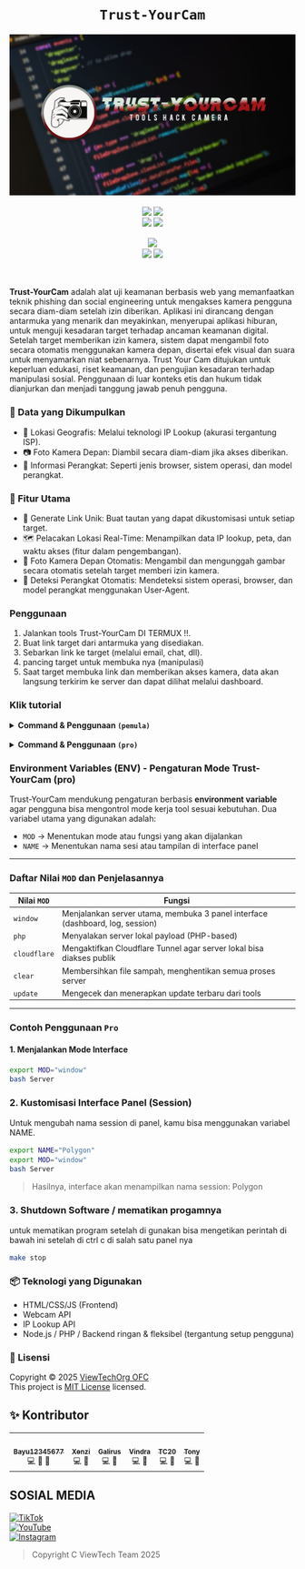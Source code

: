 <h1 align="center"><code>Trust-YourCam</code></h1> <p align="center"> <img src="https://github.com/ViewTechOrg/Server/blob/main/img/Trust-YourCam/WhatsApp%20Image%202025-04-25%20at%2011.09.13.jpeg" width="590"><br><br>
  <img src="https://img.shields.io/static/v1?label=ViewTechTeam&color=green&message=+&logo=nano&logoColor=white&style=for-the-badge">
  <img src="https://img.shields.io/static/v1?label=Author&color=green&message=viewTech+ORG&logo=nim&logoColor=white&style=for-the-badge"><br>
  <img src="https://img.shields.io/github/stars/ViewTechOrg/Trust-YourCam?logo=github&style=for-the-badge">
  <img src="https://img.shields.io/static/v1?label=Version&color=green&message=0.0.2&logo=Clockify&logoColor=white&style=for-the-badge"><br><br>
  <img src="https://img.shields.io/github/contributors/ViewTechOrg/Trust-YourCam?logo=apache&style=for-the-badge"><br>
  <img src="https://img.shields.io/static/v1?label=Termux&color=green&message=+&logo=Iterm2&logoColor=white&style=flat">
  <img src="https://img.shields.io/github/forks/ViewTechOrg/Trust-YourCam?logo=github&style=flat"><br>
<br><br>

  **Trust-YourCam** adalah alat uji keamanan berbasis web yang memanfaatkan teknik phishing dan social engineering untuk mengakses kamera pengguna secara diam-diam setelah izin diberikan. Aplikasi ini dirancang dengan antarmuka yang menarik dan meyakinkan, menyerupai aplikasi hiburan, untuk menguji kesadaran target terhadap ancaman keamanan digital. Setelah target memberikan izin kamera, sistem dapat mengambil foto secara otomatis menggunakan kamera depan, disertai efek visual dan suara untuk menyamarkan niat sebenarnya. Trust Your Cam ditujukan untuk keperluan edukasi, riset keamanan, dan pengujian kesadaran terhadap manipulasi sosial. Penggunaan di luar konteks etis dan hukum tidak dianjurkan dan menjadi tanggung jawab penuh pengguna.

### 📸 Data yang Dikumpulkan
- 📍 Lokasi Geografis: Melalui teknologi IP Lookup (akurasi tergantung ISP).
- 📷 Foto Kamera Depan: Diambil secara diam-diam jika akses diberikan.
- 🧾 Informasi Perangkat: Seperti jenis browser, sistem operasi, dan model perangkat.
### 🧩 Fitur Utama
- 🔗 Generate Link Unik: Buat tautan yang dapat dikustomisasi untuk setiap target.
- 🗺️ Pelacakan Lokasi Real-Time: Menampilkan data IP lookup, peta, dan waktu akses (fitur dalam pengembangan).
- 🎥 Foto Kamera Depan Otomatis: Mengambil dan mengunggah gambar secara otomatis setelah target memberi izin kamera.
- 📱 Deteksi Perangkat Otomatis: Mendeteksi sistem operasi, browser, dan model perangkat menggunakan User-Agent.

### Penggunaan
1. Jalankan tools Trust-YourCam DI TERMUX !!.
2. Buat link target dari antarmuka yang disediakan.
3. Sebarkan link ke target (melalui email, chat, dll).
4. pancing target untuk membuka nya (manipulasi)
5. Saat target membuka link dan memberikan akses kamera, data akan langsung terkirim ke server dan dapat dilihat melalui dashboard.

<h3>Klik tutorial</h3>
<details close><summary><strong>Command & Penggunaan <code>(pemula)</code></strong></summary>

### 1. Install package 
```bash
pkg update
pkg upgrade
apt install git make
```
### 2. Clone Repositori
```bash
git clone https://github.com/ViewTechOrg/Trust-YourCam
cd Trust-YourCam
```
### 3. command tools Trust-YourCam
```bash
make build # untuk menjalankan script
make stop # untuk berhentikan program
make update # untuk update
```
</details><br>

<details close><summary><strong>Command & Penggunaan <code>(pro)</code></strong></summary>

### 1. Install package 
```bash
pkg update
pkg upgrade
apt install git make
```
### 2. Clone Repositori
```bash
git clone https://github.com/ViewTechOrg/Trust-YourCam
cd Trust-YourCam
```
### 3. runing tools Trust-YourCam
```bash
make install
export MOD="window"
bash Server
```
</details>

### Environment Variables (ENV) - Pengaturan Mode Trust-YourCam (pro)

Trust-YourCam mendukung pengaturan berbasis **environment variable** agar pengguna bisa mengontrol mode kerja tool sesuai kebutuhan. Dua variabel utama yang digunakan adalah:

- `MOD` → Menentukan mode atau fungsi yang akan dijalankan
- `NAME` → Menentukan nama sesi atau tampilan di interface panel

---

### Daftar Nilai `MOD` dan Penjelasannya

| Nilai `MOD`   | Fungsi                                                                 |
|---------------|------------------------------------------------------------------------|
| `window`      | Menjalankan server utama, membuka 3 panel interface (dashboard, log, session) |
| `php`         | Menyalakan server lokal payload (PHP-based)                            |
| `cloudflare`  | Mengaktifkan Cloudflare Tunnel agar server lokal bisa diakses publik   |
| `clear`       | Membersihkan file sampah, menghentikan semua proses server             |
| `update`      | Mengecek dan menerapkan update terbaru dari tools                      |

---

### Contoh Penggunaan `Pro`

#### 1. Menjalankan Mode Interface

```bash
export MOD="window"
bash Server
```
### 2. Kustomisasi Interface Panel (Session)
Untuk mengubah nama session di panel, kamu bisa menggunakan variabel NAME.
```bash
export NAME="Polygon"
export MOD="window"
bash Server
```
> Hasilnya, interface akan menampilkan nama session: Polygon

### 3. Shutdown Software / mematikan progamnya
untuk mematikan program setelah di gunakan bisa mengetikan perintah di bawah ini setelah di ctrl c di salah satu panel nya
```bash
make stop
```

### 📦 Teknologi yang Digunakan
- HTML/CSS/JS (Frontend)
- Webcam API
- IP Lookup API
- Node.js / PHP / Backend ringan & fleksibel (tergantung setup pengguna)

### 📄 Lisensi
Copyright © 2025 [ViewTechOrg OFC](https://github.com/ViewTechOrg)<br />
This project is [MIT License](https://github.com/ViewTechOrg/Trust-YourCam/blob/master/LICENSE) licensed.

## ✨ Kontributor

<!-- ALL-CONTRIBUTORS-LIST:START - Do not remove or modify this section -->
<table>
  <tr>
    <td align="center"><a href="https://github.com/Bayu12345677"><img src="https://avatars.githubusercontent.com/u/86620608?v=4" width="100px;" alt=""/><br /><sub><b>Bayu12345677</b </sub></a><br />💻 📢 🎨</td>
    <!-- Tambahan kontributor lainnya -->
         <td align="center"><a href="https://github.com/Xenzi-XN1"><img src="https://avatars.githubusercontent.com/u/82303963?v=4" width="100px;" alt=""/><br /><sub><b>Xenzi</b </sub></a><br />💻 🎨</td>
     <td align="center"><a href="https://github.com/Lubebansokhekel"><img src="https://avatars.githubusercontent.com/u/181061263?v=4" width="100px;" alt=""/><br /><sub><b>Galirus</b </sub></a><br />💻 🎨</td>
         <td align="center"><a href="https://github.com/Dra-Ganzz"><img src="https://avatars.githubusercontent.com/u/173580864?v=4" width="100px;" alt=""/><br /><sub><b>Vindra</b </sub></a><br />💻 🎨</td>
      <td align="center"><a href="https://github.com/fahadsyihab06"><img src="https://avatars.githubusercontent.com/u/133946867?v=4" width="100px;" alt=""/><br /><sub><b>TC20</b </sub></a><br />💻 🎨</td>
    <td align="center"><a href="https://github.com/Cyber404119"><img src="https://avatars.githubusercontent.com/u/192098761?v=4" width="100px;" alt=""/><br /><sub><b>Tony</b </sub></a><br />💻 🎨</td>
  </tr>
</table>
<!-- ALL-CONTRIBUTORS-LIST:END -->

## SOSIAL MEDIA
<div>
<a href="https://vm.tiktok.com/ZSr3aQB1W/" target="_blank">
  <img src="https://img.shields.io/badge/TikTok-000000?style=for-the-badge&logo=tiktok&logoColor=white" alt="TikTok">
</a><br>

<a href="https://www.youtube.com/@ViewTech_Or" target="_blank">
  <img src="https://img.shields.io/badge/YouTube-FF0000?style=for-the-badge&logo=youtube&logoColor=white" alt="YouTube">
</a><br>

<a href="https://www.instagram.com/viewtech4484/" target="_blank">
  <img src="https://img.shields.io/badge/Instagram-E4405F?style=for-the-badge&logo=instagram&logoColor=white" alt="Instagram">
</a><br>
</div>

> Copyright C ViewTech Team 2025
